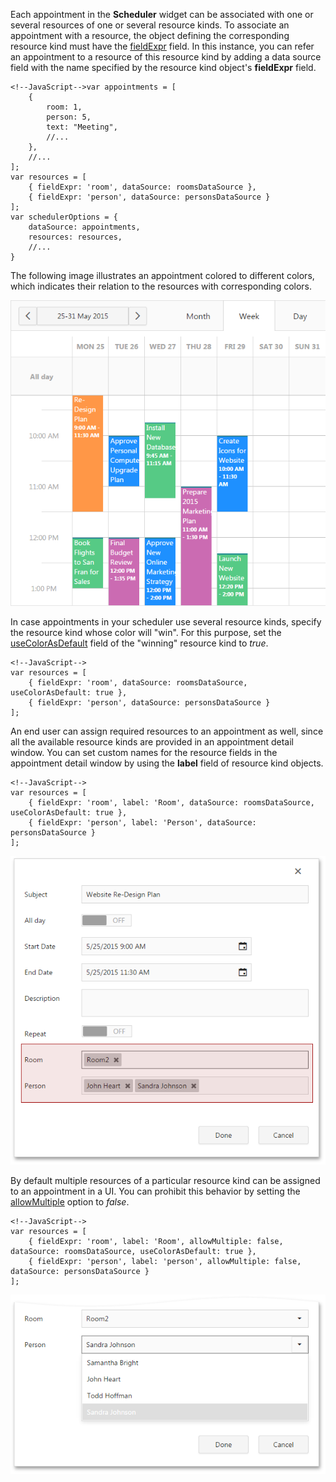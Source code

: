 Each appointment in the **Scheduler** widget can be associated with one or several resources of one or several resource kinds. To associate an appointment with a resource, the object defining the corresponding resource kind must have the [fieldExpr](/api-reference/10%20UI%20Widgets/dxScheduler/1%20Configuration/resources/fieldExpr.md '/Documentation/ApiReference/UI_Widgets/dxScheduler/Configuration/resources/#fieldExpr') field. In this instance, you can refer an appointment to a resource of this resource kind by adding a data source field with the name specified by the resource kind object's **fieldExpr** field.

    <!--JavaScript-->var appointments = [
        { 
            room: 1,
            person: 5,
            text: "Meeting",
            //...
        },
        //...
    ];
    var resources = [
        { fieldExpr: 'room', dataSource: roomsDataSource },
        { fieldExpr: 'person', dataSource: personsDataSource }
    ];
    var schedulerOptions = {
        dataSource: appointments,
        resources: resources,
        //...
    }

The following image illustrates an appointment colored to different colors, which indicates their relation to the resources with corresponding colors.

![Scheduler Appointment Resources](/images/UiWidgets/Scheduler_ColorResourceIndication.png)

In case appointments in your scheduler use several resource kinds, specify the resource kind whose color will "win". For this purpose, set the [useColorAsDefault](/api-reference/10%20UI%20Widgets/dxScheduler/1%20Configuration/resources/useColorAsDefault.md '/Documentation/ApiReference/UI_Widgets/dxScheduler/Configuration/resources/#useColorAsDefault') field of the "winning" resource kind to *true*.

    <!--JavaScript-->
    var resources = [
        { fieldExpr: 'room', dataSource: roomsDataSource, useColorAsDefault: true },
        { fieldExpr: 'person', dataSource: personsDataSource }
    ];

An end user can assign required resources to an appointment as well, since all the available resource kinds are provided in an appointment detail window. You can set custom names for the resource fields in the appointment detail window by using the **label** field of resource kind objects.

    <!--JavaScript-->
    var resources = [
        { fieldExpr: 'room', label: 'Room', dataSource: roomsDataSource, useColorAsDefault: true },
        { fieldExpr: 'person', label: 'Person', dataSource: personsDataSource }
    ];

![Scheduler Appointment Resources](/images/UiWidgets/Scheduler_Resources_Details.png)

By default multiple resources of a particular resource kind can be assigned to an appointment in a UI. You can prohibit this behavior by setting the [allowMultiple](/api-reference/10%20UI%20Widgets/dxScheduler/1%20Configuration/resources/allowMultiple.md '/Documentation/ApiReference/UI_Widgets/dxScheduler/Configuration/resources/#allowMultiple') option to *false*.

    <!--JavaScript-->
    var resources = [
        { fieldExpr: 'room', label: 'Room', allowMultiple: false, dataSource: roomsDataSource, useColorAsDefault: true },
        { fieldExpr: 'person', label: 'person', allowMultiple: false, dataSource: personsDataSource }
    ];

![Scheduler Appointment Resources](/images/UiWidgets/Scheduler_Resources_SelectBox.png)